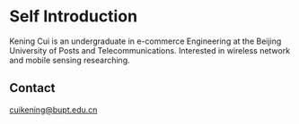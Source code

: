 # Self Introduction

Kening Cui is an undergraduate in e-commerce Engineering at the Beijing University of Posts and Telecommunications. Interested in wireless network and mobile sensing researching.

## Contact

cuikening@bupt.edu.cn
